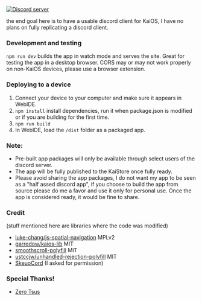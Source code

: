 [![Discord server](https://invidget.switchblade.xyz/W9DF2q3Vv2)](https://discord.gg/W9DF2q3Vv2)

the end goal here is to have a usable discord client for KaiOS, I have no plans on fully replicating a discord client.

### Development and testing

`npm run dev` builds the app in watch mode and serves the site. Great for testing the app in a desktop browser. CORS may or may not work properly on non-KaiOS devices, please use a browser extension.

### Deploying to a device

1. Connect your device to your computer and make sure it appears in WebIDE.
2. `npm install` install dependencies, run it when package.json is modified or if you are building for the first time.
3. `npm run build`
4. In WebIDE, load the `/dist` folder as a packaged app.

### Note:

- Pre-built app packages will only be available through select users of the discord server.
- The app will be fully published to the KaiStore once fully ready.
- Please avoid sharing the app packages, I do not want my app to be seen as a "half assed discord app", if you choose to build the app from source please do me a favor and use it only for personal use. Once the app is considered ready, it would be fine to share.

### Credit

(stuff mentioned here are libraries where the code was modified)

- [luke-chang/js-spatial-navigation](https://github.com/luke-chang/js-spatial-navigation) MPLv2
- [garredow/kaios-lib](https://github.com/garredow/kaios-lib/blob/main/src/modules/qrCode.ts) MIT
- [smoothscroll-polyfill](https://www.npmjs.com/package/smoothscroll-polyfill) MIT
- [ustccjw/unhandled-rejection-polyfill](https://github.com/ustccjw/unhandled-rejection-polyfill) MIT
- [SkeuoCord](https://github.com/Marda33/SkeuoCord) (I asked for permission)

### Special Thanks!

- [Zero Tsus](https://github.com/LolloDev5123)
